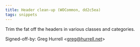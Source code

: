 ```yaml
---
title: Header clean-up (WOCommon, dd2c5ea)
tags: snippets
---
```


Trim the fat off the headers in various classes and categories.

Signed-off-by: Greg Hurrell &lt;greg@hurrell.net&gt;
